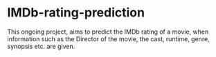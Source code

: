 # IMDb-rating-prediction
This ongoing project, aims to predict the IMDb rating of a movie, when information such as the Director of the movie, the cast, runtime, genre, synopsis etc. are given.
